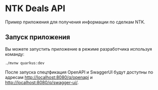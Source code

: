 # NTK Deals API

Пример приложения для получения информации по сделкам NTK.

## Запуск приложения

Вы можете запустить приложение в режиме разработчика используя команду:

```shell script
./mvnw quarkus:dev
```
После запуска спецтфикация OpenAPI и SwaggerUI будут доступны по адресам <http://localhost:8080/q/openapi> и <http://localhost:8080/q/swagger-ui/>.
